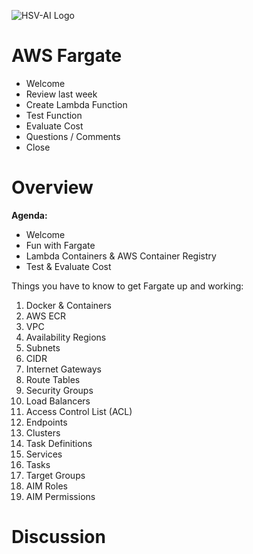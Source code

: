 ![HSV-AI Logo](https://hsv.ai/wp-content/uploads/2022/03/logo_v11_2022.png)

# AWS Fargate

- Welcome
- Review last week
- Create Lambda Function
- Test Function
- Evaluate Cost
- Questions / Comments
- Close

# Overview

**Agenda:**

- Welcome
- Fun with Fargate
- Lambda Containers & AWS Container Registry
- Test & Evaluate Cost

Things you have to know to get Fargate up and working:

1. Docker & Containers
2. AWS ECR
3. VPC
4. Availability Regions
5. Subnets
6. CIDR
7. Internet Gateways
8. Route Tables
9. Security Groups
10. Load Balancers
11. Access Control List (ACL)
12. Endpoints
13. Clusters
14. Task Definitions
15. Services
16. Tasks
17. Target Groups
18. AIM Roles
19. AIM Permissions



# Discussion


